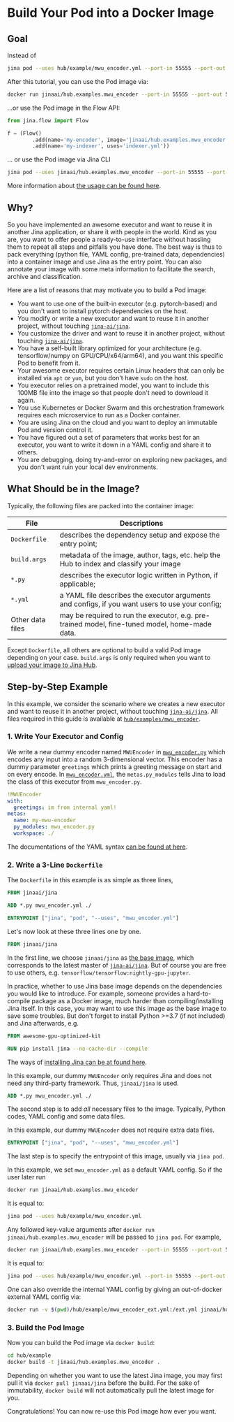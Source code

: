 # Build Your Pod into a Docker Image

## Goal

Instead of 
```bash
jina pod --uses hub/example/mwu_encoder.yml --port-in 55555 --port-out 55556
```

After this tutorial, you can use the Pod image via:
```bash
docker run jinaai/hub.examples.mwu_encoder --port-in 55555 --port-out 55556
```

...or use the Pod image in the Flow API:
```python
from jina.flow import Flow

f = (Flow()
        .add(name='my-encoder', image='jinaai/hub.examples.mwu_encoder', port_in=55555, port_out=55556)
        .add(name='my-indexer', uses='indexer.yml'))
```

... or use the Pod image via Jina CLI
```bash
jina pod --uses jinaai/hub.examples.mwu_encoder --port-in 55555 --port-out 55556
```

More information about [the usage can be found here](./use-your-pod.html#use-your-pod-image).


## Why?

So you have implemented an awesome executor and want to reuse it in another Jina application, or share it with people in the world. Kind as you are, you want to offer people a ready-to-use interface without hassling them to repeat all steps and pitfalls you have done. The best way is thus to pack everything (python file, YAML config, pre-trained data, dependencies) into a container image and use Jina as the entry point. You can also annotate your image with some meta information to facilitate the search, archive and classification.

Here are a list of reasons that may motivate you to build a Pod image:

- You want to use one of the built-in executor (e.g. pytorch-based) and you don't want to install pytorch dependencies on the host.
- You modify or write a new executor and want to reuse it in another project, without touching [`jina-ai/jina`](https://github.com/jina-ai/jina/).
- You customize the driver and want to reuse it in another project, without touching [`jina-ai/jina`](https://github.com/jina-ai/jina/).
- You have a self-built library optimized for your architecture (e.g. tensorflow/numpy on GPU/CPU/x64/arm64), and you want this specific Pod to benefit from it.
- Your awesome executor requires certain Linux headers that can only be installed via `apt` or `yum`, but you don't have `sudo` on the host.
- You executor relies on a pretrained model, you want to include this 100MB file into the image so that people don't need to download it again.  
- You use Kubernetes or Docker Swarm and this orchestration framework requires each microservice to run as a Docker container.
- You are using Jina on the cloud and you want to deploy an immutable Pod and version control it.
- You have figured out a set of parameters that works best for an executor, you want to write it down in a YAML config and share it to others.
- You are debugging, doing try-and-error on exploring new packages, and you don't want ruin your local dev environments. 


## What Should be in the Image?

Typically, the following files are packed into the container image:

| File             | Descriptions                                                                                        |
|------------------|-----------------------------------------------------------------------------------------------------|
| `Dockerfile`     | describes the dependency setup and expose the entry point;                                          |
| `build.args`     | metadata of the image, author, tags, etc. help the Hub to index and classify your image             |
| `*.py`           | describes the executor logic written in Python, if applicable;                                      |
| `*.yml`          | a YAML file describes the executor arguments and configs, if you want users to use your config;     |
| Other data files | may be required to run the executor, e.g. pre-trained model, fine-tuned model, home-made data.      |

Except `Dockerfile`, all others are optional to build a valid Pod image depending on your case. `build.args` is only required when you want to [upload your image to Jina Hub](./publish-your-pod-image.html#publish-your-pod-image-to-jina-hub).
    
## Step-by-Step Example

In this example, we consider the scenario where we creates a new executor and want to reuse it in another project, without touching [`jina-ai/jina`](https://github.com/jina-ai/jina/). All files required in this guide is available at [`hub/examples/mwu_encoder`](/hub/examples/mwu_encoder).

### 1. Write Your Executor and Config

We write a new dummy encoder named `MWUEncoder` in [`mwu_encoder.py`](hub/examples/mwu_encoder/mwu_encoder.py) which encodes any input into a random 3-dimensional vector. This encoder has a dummy parameter `greetings` which prints a greeting message on start and on every encode. In [`mwu_encoder.yml`](hub/examples/mwu_encoder/mwu_encoder.yml), the `metas.py_modules` tells Jina to load the class of this executor from `mwu_encoder.py`.

```yaml
!MWUEncoder
with:
  greetings: im from internal yaml!
metas:
  name: my-mwu-encoder
  py_modules: mwu_encoder.py
  workspace: ./
```

The documentations of the YAML syntax [can be found at here](../yaml/yaml.html#executor-yaml-syntax). 

### 2. Write a 3-Line `Dockerfile`

The `Dockerfile` in this example is as simple as three lines, 

```Dockerfile
FROM jinaai/jina

ADD *.py mwu_encoder.yml ./

ENTRYPOINT ["jina", "pod", "--uses", "mwu_encoder.yml"]
```

Let's now look at these three lines one by one.

>
```Dockerfile
FROM jinaai/jina
``` 

In the first line, we choose `jinaai/jina` as [the base image](https://docs.docker.com/glossary/#base-image), which corresponds to the latest master of [`jina-ai/jina`](https://github.com/jina-ai/jina). But of course you are free to use others, e.g. `tensorflow/tensorflow:nightly-gpu-jupyter`. 

In practice, whether to use Jina base image depends on the dependencies you would like to introduce. For example, someone provides a hard-to-compile package as a Docker image, much harder than compiling/installing Jina itself. In this case, you may want to use this image as the base image to save some troubles. But don't forget to install Python >=3.7 (if not included) and Jina afterwards, e.g.

> 
```Dockerfile
FROM awesome-gpu-optimized-kit

RUN pip install jina --no-cache-dir --compile
```

The ways of [installing Jina can be at found here](https://github.com/jina-ai/jina#run-without-docker).

In this example, our dummy `MWUEncoder` only requires Jina and does not need any third-party framework. Thus, `jinaai/jina` is used.

```Dockerfile
ADD *.py mwu_encoder.yml ./
```

The second step is to add *all* necessary files to the image. Typically, Python codes, YAML config and some data files.

In this example, our dummy `MWUEncoder` does not require extra data files.

> 
```Dockerfile
ENTRYPOINT ["jina", "pod", "--uses", "mwu_encoder.yml"]
``` 

The last step is to specify the entrypoint of this image, usually via `jina pod`.

In this example, we set `mwu_encoder.yml` as a default YAML config. So if the user later run

```bash
docker run jinaai/hub.examples.mwu_encoder
```
 
It is equal to:
```bash
jina pod --uses hub/example/mwu_encoder.yml
```

Any followed key-value arguments after `docker run jinaai/hub.examples.mwu_encoder` will be passed to `jina pod`. For example,

```bash
docker run jinaai/hub.examples.mwu_encoder --port-in 55555 --port-out 55556
```
 
It is equal to:
```bash
jina pod --uses hub/example/mwu_encoder.yml --port-in 55555 --port-out 55556
```

One can also override the internal YAML config by giving an out-of-docker external YAML config via:

```bash
docker run -v $(pwd)/hub/example/mwu_encoder_ext.yml:/ext.yml jinaai/hub.examples.mwu_encoder --uses /ext.yml
```


### 3. Build the Pod Image

Now you can build the Pod image via `docker build`:

```bash
cd hub/example
docker build -t jinaai/hub.examples.mwu_encoder .
```

Depending on whether you want to use the latest Jina image, you may first pull it via `docker pull jinaai/jina` before the build. For the sake of immutability, `docker build` will not automatically pull the latest image for you.

Congratulations! You can now re-use this Pod image how ever you want.